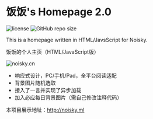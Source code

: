 
# 饭饭's Homepage 2.0

![license]
![GitHub repo size]

This is a homepage written in HTML/JavsScript for Noisky.

饭饭的个人主页（HTML/JavaScript版）

<img src="https://img.ffis.me/images/2019/10/25/3758164065.png"  alt="noisky.cn" />

- 响应式设计，PC/手机/Pad，全平台阅读适配
- 背景图片随机选取
- 接入了一言并实现了异步加载
- 加入必应每日背景图片（需自己修改注释代码）

本项目展示地址：http://noisky.ml


[license]:https://img.shields.io/github/license/noisky/Homepage?color=blue&style=flat-square
[GitHub repo size]:https://img.shields.io/github/repo-size/noisky/Homepage?logo=git&style=flat-square